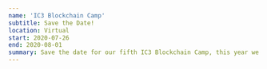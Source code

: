 ```yaml
---
name: 'IC3 Blockchain Camp'
subtitle: Save the Date!
location: Virtual
start: 2020-07-26
end: 2020-08-01
summary: Save the date for our fifth IC3 Blockchain Camp, this year we're going virtual! Check back here for updates.
---
```


